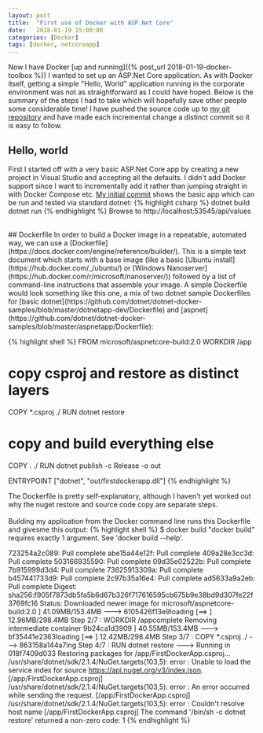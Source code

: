 ```yaml
---
layout: post
title:  "First use of Docker with ASP.Net Core"
date:   2018-01-19 15:00:00
categories: [Docker]
tags: [docker, netcoreapp]
---
```

Now I have Docker [up and running]({% post_url 2018-01-19-docker-toolbox %}) I wanted to set up an ASP.Net Core application. As with Docker itself, getting a simple "Hello, World" application running in the corporate environment was not as straightforward as I could have hoped. Below is the summary of the steps I had to take which will hopefully save other people some considerable time! I have pushed the source code up to [my git repository](https://github.com/MorganPeat/FirstDockerApp/) and have made each incremental change a distinct commit so it is easy to follow.

## Hello, world
First I started off with a very basic ASP.Net Core app by creating a new project in Visual Studio and accepting all the defaults. I didn't add Docker support since I want to incrementally add it rather than jumping straight in with Docker Compose etc.
[My initial commit](https://github.com/MorganPeat/FirstDockerApp/commit/beb9afa78b5b2c1fb21974b8b5ffea2e33ff1dcb) shows the basic app which can be run and tested via standard dotnet:
{% highlight csharp %}
dotnet build
dotnet run
{% endhighlight %}
Browse to http://localhost:53545/api/values

<br/>
## Dockerfile
In order to build a Docker image in a repeatable, automated way, we can use a [Dockerfile](https://docs.docker.com/engine/reference/builder/). This is a simple text document which starts with a base image (like a basic [Ubuntu install](https://hub.docker.com/_/ubuntu/) or [Windows Nanoserver](https://hub.docker.com/r/microsoft/nanoserver/)) followed by a list of command-line instructions that assemble your image. A simple Dockerfile would look something like this one, a mix of two dotnet sample Dockerfiles for [basic dotnet](https://github.com/dotnet/dotnet-docker-samples/blob/master/dotnetapp-dev/Dockerfile) and [aspnet](https://github.com/dotnet/dotnet-docker-samples/blob/master/aspnetapp/Dockerfile):

{% highlight shell %}
FROM microsoft/aspnetcore-build:2.0
WORKDIR /app

# copy csproj and restore as distinct layers
COPY *.csproj ./
RUN dotnet restore

# copy and build everything else
COPY . ./
RUN dotnet publish -c Release -o out

ENTRYPOINT ["dotnet", "out/firstdockerapp.dll"]
{% endhighlight %}

The Dockerfile is pretty self-explanatory, although I haven't yet worked out why the nuget restore and source code copy are separate steps.
<br/>
<br/>
Building my application from the Docker command line runs this Dockerfile and givesme  this output:
{% highlight shell %}
$ docker build
"docker build" requires exactly 1 argument.
See 'docker build --help'.

723254a2c089: Pull complete
abe15a44e12f: Pull complete
409a28e3cc3d: Pull complete
503166935590: Pull complete
09d35e02522b: Pull complete
7b915999d3d4: Pull complete
73625913309a: Pull complete
b457441733d9: Pull complete
2c97b35a16e4: Pull complete
ad5633a9a2eb: Pull complete
Digest: sha256:f905f7873db5fa5b6d67b326f717616595cb675b9e38bd9d307fe22f3769fc16
Status: Downloaded newer image for microsoft/aspnetcore-build:2.0             ]  41.09MB/153.4MB
 ---> 6105426f13e9loading [==>                                                ]  12.96MB/298.4MB
Step 2/7 : WORKDIR /appcomplete
Removing intermediate container 9b24ca1d3909                                  ]  40.55MB/153.4MB
 ---> bf35441e2363loading [==>                                                ]  12.42MB/298.4MB
Step 3/7 : COPY *.csproj ./
 ---> 863158a144a7ing
Step 4/7 : RUN dotnet restore
 ---> Running in 018f7409d033
  Restoring packages for /app/FirstDockerApp.csproj...
/usr/share/dotnet/sdk/2.1.4/NuGet.targets(103,5): error : Unable to load the service index for source https://api.nuget.org/v3/index.json. [/app/FirstDockerApp.csproj]
/usr/share/dotnet/sdk/2.1.4/NuGet.targets(103,5): error :   An error occurred while sending the request. [/app/FirstDockerApp.csproj]
/usr/share/dotnet/sdk/2.1.4/NuGet.targets(103,5): error :   Couldn't resolve host name [/app/FirstDockerApp.csproj]
The command '/bin/sh -c dotnet restore' returned a non-zero code: 1
{% endhighlight %}
